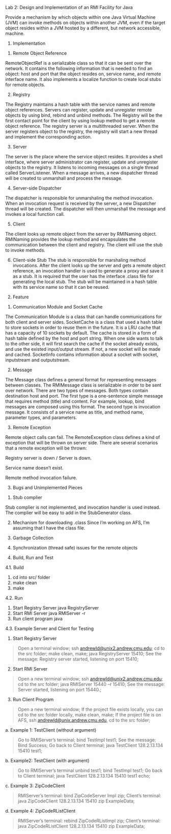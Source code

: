 Lab 2: Design and Implementation of an RMI Facility for Java

Provide a mechanism by which objects within one Java Virtual Machine (JVM) can invoke methods on objects within another JVM, even if the target object resides within a JVM hosted by a different, but network accessible, machine. 

1. Implementation

1) Remote Object Reference

RemoteObjectRef is a serializable class so that it can be sent over the network. It contains the following information that is needed to find an object: host and port that the object resides on, service name, and remote interface name. It also implements a localize function to create local stubs for remote objects.

2) Registry

The Registry maintains a hash table with the service names and remote object references. Servers can register, update and unregister remote objects by using bind, rebind and unbind methods. The Registry will be the first contact point for the client by using lookup method to get a remote object reference.
The registry server is a multithreaded server. When the server registers object to the registry, the registry will start a new thread and implement the corresponding action.

3) Server

The server is the place where the service object resides. It provides a shell interface, where server administrator can register, update and unregister objects to the registry.
It listens to incoming messages on a single thread called ServerListener. When a message arrives, a new dispatcher thread will be created to unmarshall and process the message.

4) Server-side Dispatcher

The dispatcher is responsible for unmarshaling the method invocation. When an invocation request is received by the server, a new Dispatcher thread will be created. The dispatcher will then unmarshall the message and invokes a local function call.

5) Client

The client looks up remote object from the server by RMINaming object. RMINaming provides the lookup method and encapsulates the communication between the client and registry. The client will use the stub to invoke methods.

6) Client-side Stub
The stub is responsible for marshaling method invocations. After the client looks up the server and gets a remote object reference, an invocation handler is used to generate a proxy and save it as a stub. It is required that the user has the interface .class file for generating the local stub. The stub will be maintained in a hash table with its service name so that it can be reused.

2. Feature

1) Communication Module and Socket Cache

The Communication Module is a class that can handle communications for both client and server sides.
SocketCache is a class that used a hash table to store sockets in order to reuse them in the future. It is a LRU cache that has a capacity of 10 sockets by default. The cache is stored in a form of hash table defined by the host and port string.
When one side wants to talk to the other side, it will first search the cache if the socket already exists, and use the existed input/output stream. If not, a new socket will be made and cached. SocketInfo contains information about a socket with socket, inputstream and outputstream.

2) Message

The Message class defines a general format for representing messages between classes. The RMIMessage class is serializable in order to be sent over network.
There are two types of messages. Both types contain destination host and port. The first type is a one-sentence simple message that requires method (title) and content. For example, lookup, bind messages are composed using this format. The second type is invocation message. It consists of a service name as title, and method name, parameter types, and parameters.

3) Remote Exception

Remote object calls can fail. The RemoteException class defines a kind of exception that will be thrown on server side. There are several scenarios that a remote exception will be thrown:

Registry server is down / Server is down.

Service name doesn’t exist.

Remote method invocation failure.
 
3. Bugs and Unimplemented Pieces

1) Stub complier

Stub complier is not implemented, and invocation handler is used instead. The complier will be easy
to add in the StubGenerator class.

2) Mechanism for downloading .class
Since I’m working on AFS, I’m assuming that I have the class file.

3) Garbage Collection

4) Synchronization (thread safe) issues for the remote objects

4. Build, Run and Test

4.1. Build

1) cd into src/ folder
2) make clean
3) make

4.2. Run

1) Start Registry Server
java RegistryServer <registry port number>
2) Start RMI Server
java RMIServer <rmi port number> -r <registry port number>
3) Run client program
java <client program> <registry port> <registry host> <service name> <args>

4.3. Example Server and Client for Testing

1) Start Registry Server
>Open a terminal window;
>ssh andrewId@unix2.andrew.cmu.edu;
>cd to the src folder;
>make clean, make;
>java RegistryServer 15410;
>See the message: Registry server started, listening on port 15410;

2) Start RMI Server
>Open a new terminal window;
>ssh andrewId@unix2.andrew.cmu.edu;
>cd to the src folder;
>java RMIServer 15440 –r 15410;
>See the message: Server started, listening on port 15440.;

3) Run Client Program
>Open a new terminal window;
>If the project file exists locally, you can cd to the src folder locally, make clean, make;
>If the project file is on AFS, ssh andrewId@unix.andrew.cmu.edu, cd to the src folder;

a. Example 1: TestClient (without argument)

>Go to RMIServer’s terminal;
>bind TestImpl test1;
>See the message: Bind Success;
>Go back to Client terminal;
>java TestClient 128.2.13.134 15410 test1;

b. Example2: TestClient (with argument)

>Go to RMIServer’s terminal
>unbind test1;
>bind TestImpl test1;
>Go back to Client terminal;
>java TestClient 128.2.13.134 15410 test1 echo;

c. Example 3: ZipCodeClient
>RMIServer’s terminal: bind ZipCodeServer Impl zip;
>Client’s terminal: java ZipCodeClient 128.2.13.134 15410 zip ExampleData;

d. Example 4: ZipCodeRListClient
>RMIServer’s terminal: rebind ZipCodeRListImpl zip;
>Client’s terminal: java ZipCodeRListClient 128.2.13.134 15410 zip ExampleData;
